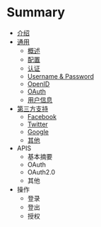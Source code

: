 # Summary

* [介绍](README.md)
* [通用](chapter1.md)
  * [概述](chapter1/gai-shu.md)
  * [配置](chapter1/pei-zhi.md)
  * [认证](chapter1/ren-zheng.md)
  * [Username & Password](chapter1/username-and-password.md)
  * [OpenID](chapter1/openid.md)
  * [OAuth](chapter1/oauth.md)
  * [用户信息](chapter1/yong-hu-pei-zhi.md)
* [第三方支持](di-san-fang-zhi-chi.md)
  * [Facebook](di-san-fang-zhi-chi/facebook.md)
  * [Twitter](di-san-fang-zhi-chi/twitter.md)
  * [Google](di-san-fang-zhi-chi/google.md)
  * [其他](di-san-fang-zhi-chi/qi-ta.md)
* APIS
  * 基本摘要
  * OAuth
  * OAuth2.0
  * 其他
* 操作
  * 登录
  * 登出
  * 授权

